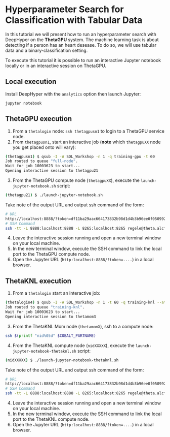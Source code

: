 # Hyperparameter Search for Classification with Tabular Data

In this tutorial we will present how to run an hyperparameter search with DeepHyper on the **ThetaGPU** system. The machine learning task is about detecting if a person has an heart desease. To do so, we will use tabular data and a binary-classification setting.

To execute this tutorial it is possible to run an interactive Jupyter notebook locally or in an interactive session on ThetaGPU.

## Local execution

Install DeepHyper with the `analytics` option then launch Jupyter:

```console
jupyter notebook
```

## ThetaGPU execution

1. From a `thetalogin` node: `ssh thetagpusn1` to login to a ThetaGPU service node.
2. From `thetagpusn1`, start an interactive job (**note** which `thetagpuXX` node you get placed onto will vary):

```bash
(thetagpusn1) $ qsub -I -A SDL_Workshop -n 1 -q training-gpu -t 60
Job routed to queue "full-node".
Wait for job 10003623 to start...
Opening interactive session to thetagpu21
```

3. From the ThetaGPU compute node (`thetagpuXX`), execute the `launch-jupyter-notebook.sh` script:

```bash
(thetagpu21) $ ./launch-jupyter-notebook.sh
```

Take note of the output URL and output ssh command of the form:

```bash
# URL
http://localhost:8888/?token=df11ba29aac664173832b98d1d4b3b96ee0f050992ae6591
# SSH Command
ssh -tt -L 8888:localhost:8888 -L 8265:localhost:8265 regele@theta.alcf.anl.gov "ssh -L 8888:localhost:8888 -L 8265:localhost:8265 thetagpu05"
```

4. Leave the interactive session running and open a new terminal window on your local machine.
5. In the new terminal window, execute the SSH command to link the local port to the ThetaGPU compute node.
6. Open the Jupyter URL (`http:localhost:8888/?token=....`) in a local browser.

## ThetaKNL execution

1. From a `thetalogin` start an interactive job:

```bash
(thetalogin4) $ qsub -I -A SDL_Workshop -n 1 -t 60 -q training-knl --attrs enable_ssh=1
Job routed to queue "training-knl".
Wait for job 10003623 to start...
Opening interactive session to thetamom3
```

3. From the ThetaKNL Mom node (`thetamomX`), ssh to a compute node:

```bash
ssh $(printf "nid%05d" $COBALT_PARTNAME)
```

4. From the ThetaKNL compute node (`nidXXXXX`), execute the `launch-jupyter-notebook-thetaknl.sh` script:

```bash
(nidXXXXX) $ ./launch-jupyter-notebook-thetaknl.sh
```

Take note of the output URL and output ssh command of the form:

```bash
# URL
http://localhost:8888/?token=df11ba29aac664173832b98d1d4b3b96ee0f050992ae6591
# SSH Command
ssh -tt -L 8888:localhost:8888 -L 8265:localhost:8265 regele@theta.alcf.anl.gov "ssh -L 8888:localhost:8888 -L 8265:localhost:8265 -J thetamom3 nid03835"
```

4. Leave the interactive session running and open a new terminal window on your local machine.
5. In the new terminal window, execute the SSH command to link the local port to the ThetaKNL compute node.
6. Open the Jupyter URL (`http:localhost:8888/?token=....`) in a local browser.
